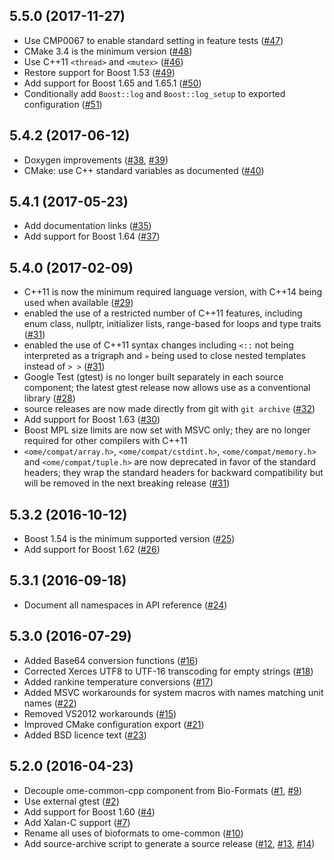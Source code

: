 5.5.0 (2017-11-27)
------------------

* Use CMP0067 to enable standard setting in feature tests ([#47](https://github.com/ome/ome-common-cpp/pull/47))
* CMake 3.4 is the minimum version ([#48](https://github.com/ome/ome-common-cpp/pull/48))
* Use C++11 `<thread>` and `<mutex>` ([#46](https://github.com/ome/ome-common-cpp/pull/46))
* Restore support for Boost 1.53 ([#49](https://github.com/ome/ome-common-cpp/pull/49))
* Add support for Boost 1.65 and 1.65.1 ([#50](https://github.com/ome/ome-common-cpp/pull/50))
* Conditionally add `Boost::log` and `Boost::log_setup` to exported configuration ([#51](https://github.com/ome/ome-common-cpp/pull/51))

5.4.2 (2017-06-12)
------------------

* Doxygen improvements ([#38](https://github.com/ome/ome-common-cpp/pull/38), [#39](https://github.com/ome/ome-common-cpp/pull/39))
* CMake: use C++ standard variables as documented ([#40](https://github.com/ome/ome-common-cpp/pull/40))

5.4.1 (2017-05-23)
------------------

* Add documentation links ([#35](https://github.com/ome/ome-common-cpp/pull/35))
* Add support for Boost 1.64 ([#37](https://github.com/ome/ome-common-cpp/pull/37))

5.4.0 (2017-02-09)
------------------

* C++11 is now the minimum required language version, with C++14 being used when available ([#29](https://github.com/ome/ome-common-cpp/pull/29))
* enabled the use of a restricted number of C++11 features, including enum class, nullptr, initializer lists, range-based for loops and type traits ([#31](https://github.com/ome/ome-common-cpp/pull/31))
* enabled the use of C++11 syntax changes including `<::` not being interpreted as a trigraph and `»` being used to close nested templates instead of `> >` ([#31](https://github.com/ome/ome-common-cpp/pull/31))
* Google Test (gtest) is no longer built separately in each source component; the latest gtest release now allows use as a conventional library ([#28](https://github.com/ome/ome-common-cpp/pull/28))
* source releases are now made directly from git with `git archive` ([#32](https://github.com/ome/ome-common-cpp/pull/32))
* Add support for Boost 1.63 ([#30](https://github.com/ome/ome-common-cpp/pull/30))
* Boost MPL size limits are now set with MSVC only; they are no longer required for other compilers with C++11
* `<ome/compat/array.h>`, `<ome/compat/cstdint.h>`, `<ome/compat/memory.h>` and `<ome/compat/tuple.h>` are now deprecated in favor of the standard headers; they wrap the standard headers for backward compatibility but will be removed in the next breaking release ([#31](https://github.com/ome/ome-common-cpp/pull/31))

5.3.2 (2016-10-12)
------------------

* Boost 1.54 is the minimum supported version ([#25](https://github.com/ome/ome-common-cpp/pull/25))
* Add support for Boost 1.62 ([#26](https://github.com/ome/ome-common-cpp/pull/26))

5.3.1 (2016-09-18)
------------------

* Document all namespaces in API reference ([#24](https://github.com/ome/ome-common-cpp/pull/24))

5.3.0 (2016-07-29)
------------------

* Added Base64 conversion functions ([#16](https://github.com/ome/ome-common-cpp/pull/16))
* Corrected Xerces UTF8 to UTF-16 transcoding for empty strings ([#18](https://github.com/ome/ome-common-cpp/pull/18))
* Added rankine temperature conversions ([#17](https://github.com/ome/ome-common-cpp/pull/17))
* Added MSVC workarounds for system macros with names matching unit names ([#22](https://github.com/ome/ome-common-cpp/pull/22))
* Removed VS2012 workarounds ([#15](https://github.com/ome/ome-common-cpp/pull/15))
* Improved CMake configuration export ([#21](https://github.com/ome/ome-common-cpp/pull/21))
* Added BSD licence text ([#23](https://github.com/ome/ome-common-cpp/pull/23))

5.2.0 (2016-04-23)
------------------

* Decouple ome-common-cpp component from Bio-Formats ([#1](https://github.com/ome/ome-common-cpp/pull/1), [#9](https://github.com/ome/ome-common-cpp/pull/9))
* Use external gtest ([#2](https://github.com/ome/ome-common-cpp/pull/2))
* Add support for Boost 1.60 ([#4](https://github.com/ome/ome-common-cpp/pull/4))
* Add Xalan-C support ([#7](https://github.com/ome/ome-common-cpp/pull/7))
* Rename all uses of bioformats to ome-common ([#10](https://github.com/ome/ome-common-cpp/pull/10))
* Add source-archive script to generate a source release ([#12](https://github.com/ome/ome-common-cpp/pull/12), [#13](https://github.com/ome/ome-common-cpp/pull/13), [#14](https://github.com/ome/ome-common-cpp/pull/14))
